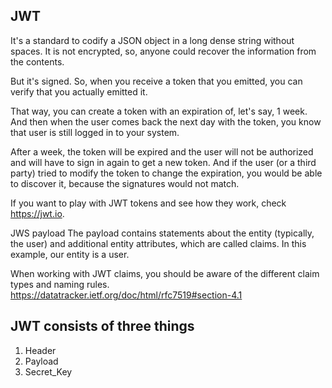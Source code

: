 ## JWT

It's a standard to codify a JSON object in a long dense string without spaces. It is not encrypted, so, anyone could recover the information from the contents.

But it's signed. So, when you receive a token that you emitted, you can verify that you actually emitted it.

That way, you can create a token with an expiration of, let's say, 1 week. And then when the user comes back the next day with the token, you know that user is still logged in to your system.

After a week, the token will be expired and the user will not be authorized and will have to sign in again to get a new token. And if the user (or a third party) tried to modify the token to change the expiration, you would be able to discover it, because the signatures would not match.

If you want to play with JWT tokens and see how they work, check https://jwt.io.

JWS payload
The payload contains statements about the entity (typically, the user) and additional entity attributes, which are called claims. In this example, our entity is a user.

When working with JWT claims, you should be aware of the different claim types and naming rules.
https://datatracker.ietf.org/doc/html/rfc7519#section-4.1


## JWT consists of three  things

1. Header
2. Payload
3. Secret_Key